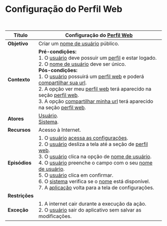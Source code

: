 # Configuração do Perfil Web

<br />

|Título|Configuração do [Perfil Web](/modelagem/lexicos#perfil-web)|
|------|--------------------------|
|**Objetivo**|Criar um [nome de usuário](/modelagem/lexicos#nome-de-usuario) público.|
|**Contexto**|**Pré-condições:** <br/>1. O [usuário](/modelagem/lexicos#usuario) deve possuir um [perfil](/modelagem/lexicos#perfil) e estar logado.<br/>2. O [nome de usuário](/modelagem/lexicos#nome-de-usuario) deve ser único.<br/>**Pós-condições:** <br/>1. O [usuário](/modelagem/lexicos#usuario) possuirá um [perfil web](/modelagem/lexicos#perfil-web) e poderá [compartilhar sua url](/modelagem/lexicos#compartilhar-minha-url).<br/>2. A opção ver meu [perfil web](/modelagem/lexicos#perfil-web) terá aparecido na seção [perfil web](/modelagem/lexicos#perfil-web).<br/>3. A opção [compartilhar minha url](/modelagem/lexicos#compartilhar-minha-url) terá aparecido na seção [perfil web](/modelagem/lexicos#perfil-web).|
|**Atores**|[Usuário](/modelagem/lexicos#usuario).<br/>[Sistema](/modelagem/lexicos#tinder).|
|**Recursos**|Acesso à Internet.|
|**Episódios**|1. O [usuário](/modelagem/lexicos#usuario) [acessa as configurações](/modelagem/cenarios/cenario39.md).<br/>2. O [usuário](/modelagem/lexicos#usuario) desliza a tela até a seção de [perfil web](/modelagem/lexicos#perfil-web).<br/>3. O [usuário](/modelagem/lexicos#usuario) clica na opção de [nome de usuário](/modelagem/lexicos#nome-de-usuario).<br/>4. O [usuário](/modelagem/lexicos#usuario) preenche o campo com o seu [nome de usuário](/modelagem/lexicos#nome-de-usuario).<br/>5. O [usuário](/modelagem/lexicos#usuario) clica em confirmar.<br/>6. O [sistema](/modelagem/lexicos#tinder) verifica se o [nome](/modelagem/lexicos#nome-de-usuario) está disponível.<br/>7. A [aplicação](/modelagem/lexicos#tinder) volta para a tela de configurações.|
|**Restrições** ||
|**Exceção**|1. A internet cair durante a execução da ação.<br/>2. O [usuário](/modelagem/lexicos#usuario) sair do aplicativo sem salvar as modificações.|
